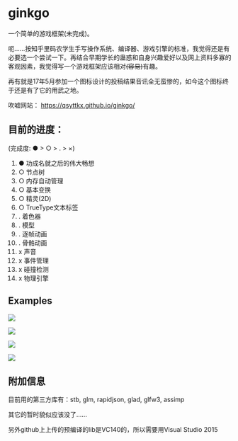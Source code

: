 # ginkgo

一个简单的游戏框架(未完成)。

呃……按知乎里码农学生手写操作系统、编译器、游戏引擎的标准，我觉得还是有必要选一个尝试一下。再结合早期学长的蛊惑和自身兴趣爱好以及网上资料多寡的客观因素，我觉得写一个游戏框架应该相对<del>(容易)</del>有趣。

再有就是17年5月参加一个图标设计的投稿结果音讯全无蛮惨的，如今这个图标终于还是有了它的用武之地。

吹嘘网站： https://qsyttkx.github.io/ginkgo/

## 目前的进度：

(完成度: ● > ○ > . > ×)

1. ● 功成名就之后的伟大畅想
1. ○ 节点树
1. ○ 内存自动管理
1. ○ 基本变换
1. ○ 精灵(2D)
1. ○ TrueType文本标签
1. . 着色器
1. . 模型
1. . 逐帧动画
1. . 骨骼动画
1. x 声音
1. x 事件管理
1. x 碰撞检测
1. x 物理引擎

## Examples

![](https://qsyttkx.github.io/ginkgo_animation_test.gif)

![](https://qsyttkx.github.io/ginkgo_vs.png)

![](https://qsyttkx.github.io/ginkgo_test.png)

![](https://qsyttkx.github.io/ginkgo_test2.png)

## 附加信息

目前用的第三方库有：stb, glm, rapidjson, glad, glfw3, assimp

其它的暂时貌似应该没了……

另外github上上传的预编译的lib是VC140的，所以需要用Visual Studio 2015